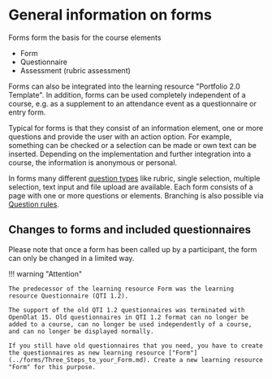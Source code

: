 # General information on forms

Forms form the basis for the course elements

* Form
* Questionnaire
* Assessment (rubric assessment)

Forms can also be integrated into the learning resource "Portfolio 2.0 Template". In addition, forms can be used completely independent of a course, e.g. as a supplement to an attendance event as a questionnaire or entry form.

Typical for forms is that they consist of an information element, one or more questions and provide the user with an action option. For example, something can be checked or a selection can be made or own text can be inserted. Depending on the implementation and further integration into a course, the information is anonymous or personal.

In forms many different [question types](../forms/Form_editor_Questionnaire_editor.md) like rubric, single selection, multiple selection, text input and file upload are available. Each form consists of a page with one or more questions or elements. Branching is also possible via [Question rules](Question_rules.md).

## Changes to forms and included questionnaires

Please note that once a form has been called up by a participant, the form can only be changed in a limited way.

!!! warning "Attention"

    The predecessor of the learning resource Form was the learning resource Questionnaire (QTI 1.2).

    The support of the old QTI 1.2 questionnaires was terminated with OpenOlat 15. Old questionnaires in QTI 1.2 format can no longer be added to a course, can no longer be used independently of a course, and can no longer be displayed normally.
    
    If you still have old questionnaires that you need, you have to create the questionnaires as new learning resource ["Form"](../forms/Three_Steps_to_your_Form.md). Create a new learning resource "Form" for this purpose.
